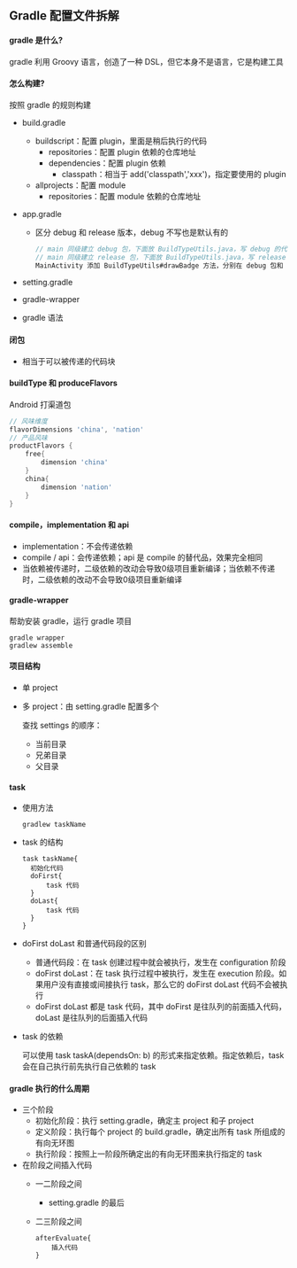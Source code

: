 ## Gradle 配置文件拆解

#### gradle 是什么?

gradle 利用 Groovy 语言，创造了一种 DSL，但它本身不是语言，它是构建工具

#### 怎么构建?

按照 gradle 的规则构建

- build.gradle

  - buildscript：配置 plugin，里面是稍后执行的代码
    - repositories：配置 plugin 依赖的仓库地址
    - dependencies：配置 plugin 依赖
      - classpath：相当于 add('classpath','xxx')，指定要使用的 plugin
  - allprojects：配置 module
    - repositories：配置 module 依赖的仓库地址

- app.gradle

  - 区分 debug 和 release 版本，debug 不写也是默认有的

    ```java
    // main 同级建立 debug 包，下面放 BuildTypeUtils.java，写 debug 的代码
    // main 同级建立 release 包，下面放 BuildTypeUtils.java，写 release 的代码
    MainActivity 添加 BuildTypeUtils#drawBadge 方法，分别在 debug 包和 release 包下有不同的实现
    ```

- setting.gradle

- gradle-wrapper

- gradle 语法 

#### 闭包

- 相当于可以被传递的代码块

#### buildType 和 produceFlavors

Android 打渠道包

```groovy
// 风味维度
flavorDimensions 'china', 'nation'
// 产品风味
productFlavors {
	free{
		dimension 'china'
	}
	china{
		dimension 'nation'
	}
}
```

#### compile，implementation 和 api

- implementation：不会传递依赖
- compile / api：会传递依赖；api 是 compile 的替代品，效果完全相同
- 当依赖被传递时，二级依赖的改动会导致0级项目重新编译；当依赖不传递时，二级依赖的改动不会导致0级项目重新编译

#### gradle-wrapper

帮助安装 gradle，运行 gradle 项目

```
gradle wrapper
gradlew assemble
```

#### 项目结构

- 单 project

- 多 project：由 setting.gradle 配置多个

  查找 settings 的顺序：

  - 当前目录
  - 兄弟目录
  - 父目录

#### task

- 使用方法

  ```
  gradlew taskName
  ```

- task 的结构

  ```
  task taskName{
  	初始化代码
  	doFirst{
  		task 代码
  	}
  	doLast{
  		task 代码
  	}
  }
  ```

- doFirst doLast 和普通代码段的区别

  - 普通代码段：在 task 创建过程中就会被执行，发生在 configuration 阶段
  - doFirst doLast：在 task 执行过程中被执行，发生在 execution 阶段。如果用户没有直接或间接执行 task，那么它的 doFirst doLast 代码不会被执行
  - doFirst doLast 都是 task 代码，其中 doFirst 是往队列的前面插入代码，doLast 是往队列的后面插入代码

- task 的依赖

  可以使用 task taskA(dependsOn: b) 的形式来指定依赖。指定依赖后，task 会在自己执行前先执行自己依赖的 task 

#### gradle 执行的什么周期

- 三个阶段
  - 初始化阶段：执行 setting.gradle，确定主 project 和子 project
  - 定义阶段：执行每个 project 的 build.gradle，确定出所有 task 所组成的有向无环图
  - 执行阶段：按照上一阶段所确定出的有向无环图来执行指定的 task
- 在阶段之间插入代码
  - 一二阶段之间
    
    - setting.gradle 的最后
    
  - 二三阶段之间

    ```
    afterEvaluate{
    	插入代码
    }
    ```

    



